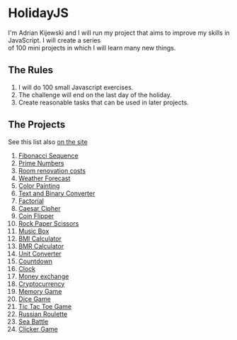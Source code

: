 # HolidayJS

I'm Adrian Kijewski and I will run my project that aims 
to improve my skills in JavaScript. I will create a series           
of 100 mini projects in which I will learn many new things.

## The Rules

1. I will do 100 small Javascript exercises.
2. The challenge will end on the last day of the holiday.
3. Create reasonable tasks that can be used in later projects.

## The Projects

See this list also [on the site](https://edrieen.github.io/holidayjs/)

1. [Fibonacci Sequence](https://edrieen.github.io/holidayjs/projects/fibonacci/)
2. [Prime Numbers](https://edrieen.github.io/holidayjs/projects/primeNumbers/)
3. [Room renovation costs](https://edrieen.github.io/holidayjs/projects/renovationCostsCalculator/)
4. [Weather Forecast](https://edrieen.github.io/holidayjs/projects/weather/)
5. [Color Painting](https://edrieen.github.io/holidayjs/projects/colorPainting/)
6. [Text and Binary Converter](https://edrieen.github.io/holidayjs/projects/textbinaryconverter/)
7. [Factorial](https://edrieen.github.io/holidayjs/projects/factorial/)
8. [Caesar Cipher](https://edrieen.github.io/holidayjs/projects/caesarcipher/)
9. [Coin Flipper](https://edrieen.github.io/holidayjs/projects/coinflip/)
10. [Rock Paper Scissors](https://edrieen.github.io/holidayjs/projects/rps/)
11. [Music Box](https://edrieen.github.io/holidayjs/projects/musicbox/)
12. [BMI Calculator](https://edrieen.github.io/holidayjs/projects/bmi/)
13. [BMR Calculator](https://edrieen.github.io/holidayjs/projects/bmr/)
14. [Unit Converter](https://edrieen.github.io/holidayjs/projects/unitconverter/)
15. [Countdown](https://edrieen.github.io/holidayjs/projects/countdown/)
16. [Clock](https://edrieen.github.io/holidayjs/projects/clock/)
17. [Money exchange](https://edrieen.github.io/holidayjs/projects/exchange/)
18. [Cryptocurrency](https://edrieen.github.io/holidayjs/projects/cryptocurrency/)
19. [Memory Game](https://edrieen.github.io/holidayjs/projects/memory/)
20. [Dice Game](https://edrieen.github.io/holidayjs/projects/dice/)
21. [Tic Tac Toe Game](https://edrieen.github.io/holidayjs/projects/tictactoe/)
22. [Russian Roulette](https://edrieen.github.io/holidayjs/projects/russian/)
23. [Sea Battle](https://edrieen.github.io/holidayjs/projects/seabattle/)
24. [Clicker Game](https://edrieen.github.io/holidayjs/projects/clicker/)
